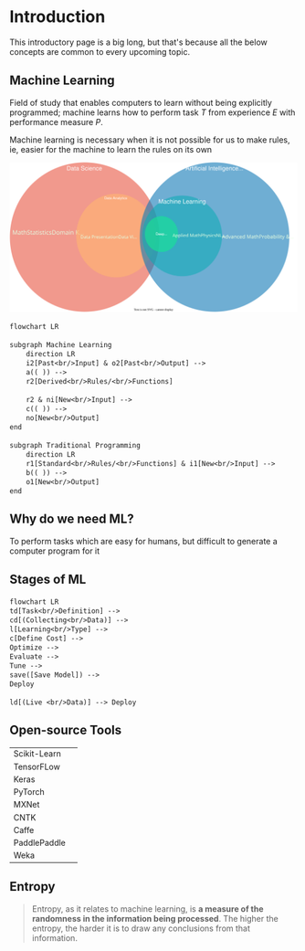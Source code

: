 # Introduction

This introductory page is a big long, but that's because all the below concepts are common to every upcoming topic.

## Machine Learning

Field of study that enables computers to learn without being explicitly programmed; machine learns how to perform task $T$ from experience $E$ with performance measure $P$.

Machine learning is necessary when it is not possible for us to make rules, ie, easier for the machine to learn the rules on its own

![img](./../assets/overview_ai_ml_dl_ds.svg)

```mermaid
flowchart LR

subgraph Machine Learning
	direction LR
	i2[Past<br/>Input] & o2[Past<br/>Output] -->
	a(( )) -->
	r2[Derived<br/>Rules/<br/>Functions]
	
	r2 & ni[New<br/>Input] -->
	c(( )) -->
	no[New<br/>Output]
end

subgraph Traditional Programming
	direction LR
	r1[Standard<br/>Rules/<br/>Functions] & i1[New<br/>Input] -->
	b(( )) -->
	o1[New<br/>Output]
end
```

## Why do we need ML?

To perform tasks which are easy for humans, but difficult to generate a computer program for it

## Stages of ML

```mermaid
flowchart LR
td[Task<br/>Definition] -->
cd[(Collecting<br/>Data)] -->
l[Learning<br/>Type] -->
c[Define Cost] -->
Optimize -->
Evaluate -->
Tune -->
save([Save Model]) -->
Deploy

ld[(Live <br/>Data)] --> Deploy
```

## Open-source Tools

|              |      |
| ------------ | ---- |
| Scikit-Learn |      |
| TensorFLow   |      |
| Keras        |      |
| PyTorch      |      |
| MXNet        |      |
| CNTK         |      |
| Caffe        |      |
| PaddlePaddle |      |
| Weka         |      |

## Entropy

> Entropy, as it relates to machine learning, is **a measure of the randomness in the information being processed**. The higher the entropy, the harder it is to draw any conclusions from that information. 
